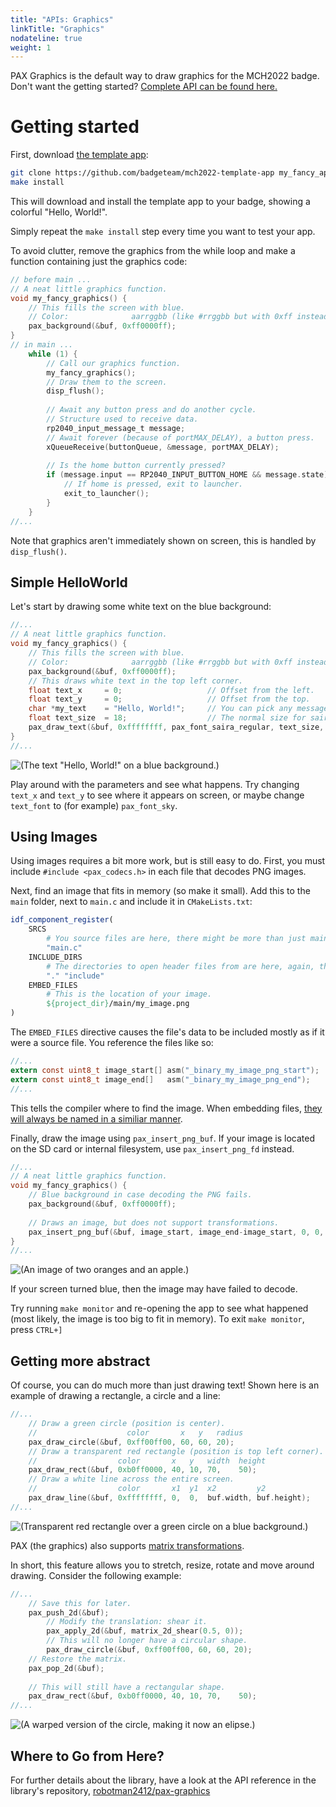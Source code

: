 ```yaml
---
title: "APIs: Graphics"
linkTitle: "Graphics"
nodateline: true
weight: 1
---
```


PAX Graphics is the default way to draw graphics for the MCH2022 badge.
Don't want the getting started? [Complete API can be found here.](https://github.com/robotman2412/pax-graphics/tree/main/docs#pax-graphics-documentation)


# Getting started

First, download [the template app](https://github.com/badgeteam/mch2022-template-app):

```bash
git clone https://github.com/badgeteam/mch2022-template-app my_fancy_app
make install
```

This will download and install the template app to your badge, showing a
colorful "Hello, World!".

Simply repeat the `make install` step every time you want to test your app.

To avoid clutter, remove the graphics from the while loop and make a function
containing just the graphics code:

```c
// before main ...
// A neat little graphics function.
void my_fancy_graphics() {
    // This fills the screen with blue.
    // Color:              aarrggbb (like #rrggbb but with 0xff instead of #).
    pax_background(&buf, 0xff0000ff);
}
// in main ...
    while (1) {
        // Call our graphics function.
        my_fancy_graphics();
        // Draw them to the screen.
        disp_flush();
        
        // Await any button press and do another cycle.
        // Structure used to receive data.
        rp2040_input_message_t message;
        // Await forever (because of portMAX_DELAY), a button press.
        xQueueReceive(buttonQueue, &message, portMAX_DELAY);
        
        // Is the home button currently pressed?
        if (message.input == RP2040_INPUT_BUTTON_HOME && message.state) {
            // If home is pressed, exit to launcher.
            exit_to_launcher();
        }
    }
//...
```
Note that graphics aren't immediately shown on screen, this is handled by `disp_flush()`.

## Simple HelloWorld

Let's start by drawing some white text on the blue background:

```c
//...
// A neat little graphics function.
void my_fancy_graphics() {
    // This fills the screen with blue.
    // Color:              aarrggbb (like #rrggbb but with 0xff instead of #).
    pax_background(&buf, 0xff0000ff);
    // This draws white text in the top left corner.
    float text_x     = 0;                   // Offset from the left.
    float text_y     = 0;                   // Offset from the top.
    char *my_text    = "Hello, World!";     // You can pick any message you'd like.
    float text_size  = 18;                  // The normal size for saira regular.
    pax_draw_text(&buf, 0xffffffff, pax_font_saira_regular, text_size, text_x, text_y, my_text);
}
//...
```
![(The text "Hello, World!" on a blue background.)](pax_helloworld.jpg)

Play around with the parameters and see what happens. Try changing `text_x` and
`text_y` to see where it appears on screen, or maybe change `text_font` to (for
example) `pax_font_sky`.

## Using Images

Using images requires a bit more work, but is still easy to do.  First, you
must include `#include <pax_codecs.h>` in each file that decodes PNG
images.


Next, find an image that fits in memory (so make it small). Add this
to the `main` folder, next to `main.c` and include it in `CMakeLists.txt`:

```cmake
idf_component_register(
    SRCS
        # You source files are here, there might be more than just main.c
        "main.c"
    INCLUDE_DIRS
        # The directories to open header files from are here, again, there might be more.
        "." "include"
    EMBED_FILES
        # This is the location of your image.
        ${project_dir}/main/my_image.png
)
```

The `EMBED_FILES` directive causes the file's data to be included mostly as if it were a source file.
You reference the files like so:

```c
//...
extern const uint8_t image_start[] asm("_binary_my_image_png_start");
extern const uint8_t image_end[]   asm("_binary_my_image_png_end");
//...
```

This tells the compiler where to find the image.  When embedding files, [they
will always be named in a similiar manner](https://docs.espressif.com/projects/esp-idf/en/latest/esp32/api-guides/build-system.html#embedding-binary-data).

Finally, draw the image using `pax_insert_png_buf`.
If your image is located on the SD card or internal filesystem, use `pax_insert_png_fd` instead.
```c
//...
// A neat little graphics function.
void my_fancy_graphics() {
    // Blue background in case decoding the PNG fails.
    pax_background(&buf, 0xff0000ff);
    
    // Draws an image, but does not support transformations.
    pax_insert_png_buf(&buf, image_start, image_end-image_start, 0, 0, CODEC_FLAG_OPTIMAL);
}
//...
```

![(An image of two oranges and an apple.)](pax_png_decode.jpg)

If your screen turned blue, then the image may have failed to decode.

Try running `make monitor` and re-opening the app to see what happened (most
likely, the image is too big to fit in memory). To exit `make monitor`, press
`CTRL+]`


## Getting more abstract

Of course, you can do much more than just drawing text!
Shown here is an example of drawing a rectangle, a circle and a line:

```c
//...
    // Draw a green circle (position is center).
    //                    color       x   y   radius
    pax_draw_circle(&buf, 0xff00ff00, 60, 60, 20);
    // Draw a transparent red rectangle (position is top left corner).
    //                  color       x   y   width  height
    pax_draw_rect(&buf, 0xb0ff0000, 40, 10, 70,    50);
    // Draw a white line across the entire screen.
    //                  color       x1  y1  x2         y2
    pax_draw_line(&buf, 0xffffffff, 0,  0,  buf.width, buf.height);
//...
```
![(Transparent red rectangle over a green circle on a blue background.)](pax_shapes.jpg)

PAX (the graphics) also supports [matrix
transformations](https://github.com/robotman2412/pax-graphics/tree/main/docs#api-reference-matrix-transformations).

In short, this feature allows you to stretch, resize, rotate and move around
drawing. Consider the following example:

```c
//...
    // Save this for later.
    pax_push_2d(&buf);
        // Modify the translation: shear it.
        pax_apply_2d(&buf, matrix_2d_shear(0.5, 0));
        // This will no longer have a circular shape.
        pax_draw_circle(&buf, 0xff00ff00, 60, 60, 20);
    // Restore the matrix.
    pax_pop_2d(&buf);
    
    // This will still have a rectangular shape.
    pax_draw_rect(&buf, 0xb0ff0000, 40, 10, 70,    50);
//...

```

![(A warped version of the circle, making it now an elipse.)](pax_transform.jpg)

## Where to Go from Here?

For further details about the library, have a look at the API reference in the library's repository, [robotman2412/pax-graphics](https://github.com/robotman2412/pax-graphics/tree/main/docs#api-reference)

